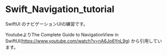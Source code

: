 # Swift_Navigation_tutorial

SwiftUI のナビゲーションUIの練習です。

YoutubeよりThe Complete Guide to NavigationView in SwiftUI(https://www.youtube.com/watch?v=nA6Jo6YnL9g)
から引用しています。
